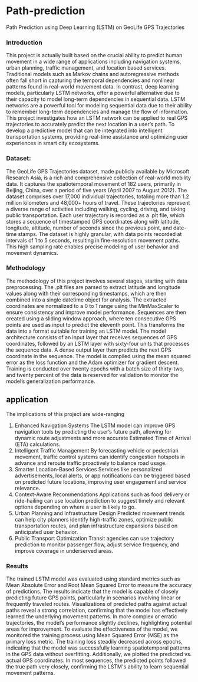 # Path-prediction
Path Prediction using Deep Learning  (LSTM) on GeoLife GPS Trajectories


### Introduction
This project is actually built based on the crucial ability to predict human movement in a wide range of applications including navigation systems, urban planning, traffic management, and location based services. 
Traditional models such as Markov chains and autoregressive methods often fall short in capturing the temporal dependencies and nonlinear patterns found in real-world movement data. In contrast, deep learning models, particularly LSTM networks, offer a powerful alternative due to their capacity to model long-term dependencies in sequential data.
LSTM networks are a powerful tool for modeling sequential data due to their ability to remember long-term dependencies and manage the flow of information. 
This project investigates how an LSTM network can be applied to real GPS trajectories to accurately predict the next location in a user’s path. To develop a predictive model that can be integrated into intelligent transportation systems, providing real-time assistance and optimizing user experiences in smart city ecosystems.

### Dataset:
The GeoLife GPS Trajectories dataset, made publicly available by Microsoft Research Asia, is a rich and comprehensive collection of real-world mobility data. It captures the spatiotemporal movement of 182 users, primarily in Beijing, China, over a period of five years (April 2007 to August 2012). The dataset comprises over 17,000 individual trajectories, totaling more than 1.2 million kilometers and 48,000+ hours of travel. These trajectories represent a diverse range of activities including walking, cycling, driving, and taking public transportation. 
Each user trajectory is recorded as a .plt file, which stores a sequence of timestamped GPS coordinates along with latitude, longitude, altitude, number of seconds since the previous point, and date-time stamps. The dataset is highly granular, with data points recorded at intervals of 1 to 5 seconds, resulting in fine-resolution movement paths. This high sampling rate enables precise modeling of user behavior and movement dynamics.

### Methodology
The methodology of this project involves several stages, starting with data preprocessing. The .plt files are parsed to extract latitude and longitude values along with their corresponding timestamps, which are then combined into a single datetime object for analysis. The extracted coordinates are normalized to a 0 to 1 range using the MinMaxScaler to ensure consistency and improve model performance. Sequences are then created using a sliding window approach, where ten consecutive GPS points are used as input to predict the eleventh point. This transforms the data into a format suitable for training an LSTM model. 
The model architecture consists of an input layer that receives sequences of GPS coordinates, followed by an LSTM layer with sixty-four units that processes the sequence data. A dense output layer then predicts the next GPS coordinate in the sequence. The model is compiled using the mean squared error as the loss function and the Adam optimizer for gradient descent. Training is conducted over twenty epochs with a batch size of thirty-two, and twenty percent of the data is reserved for validation to monitor the model’s generalization performance.

## application 
The implications of this project are wide-ranging 
1. Enhanced Navigation Systems 
The LSTM model can improve GPS navigation tools by predicting the user’s future path, allowing for dynamic route adjustments and more accurate Estimated Time of Arrival (ETA) calculations. 
2. Intelligent Traffic Management 
By forecasting vehicle or pedestrian movement, traffic control systems can identify congestion hotspots in advance and reroute traffic proactively to balance road usage. 
3. Smarter Location-Based Services 
Services like personalized advertisements, local alerts, or app notifications can be triggered based on predicted future locations, improving user engagement and service relevance. 
4. Context-Aware Recommendations 
Applications such as food delivery or ride-hailing can use location prediction to suggest timely and relevant options depending on where a user is likely to go. 
5. Urban Planning and Infrastructure Design 
Predicted movement trends can help city planners identify high-traffic zones, optimize public transportation routes, and plan infrastructure expansions based on anticipated user behavior. 
6. Public Transport Optimization 
Transit agencies can use trajectory prediction to monitor passenger flow, adjust service frequency, and improve coverage in underserved areas.

### Results
The trained LSTM model was evaluated using standard metrics such as Mean Absolute Error and Root Mean Squared Error to measure the accuracy of predictions. The results indicate that the model is capable of closely predicting future GPS points, particularly in scenarios involving linear or frequently traveled routes. Visualizations of predicted paths against actual paths reveal a strong correlation, confirming that the model has effectively learned the underlying movement patterns. In more complex or erratic trajectories, the model’s performance slightly declines, highlighting potential areas for improvement. 
To evaluate the effectiveness of the model, we monitored the training process using Mean Squared Error (MSE) as the primary loss metric. The training loss steadily decreased across epochs, indicating that the model was successfully learning spatiotemporal patterns in the GPS data without overfitting.
Additionally, we plotted the predicted vs. actual GPS coordinates. In most sequences, the predicted points followed the true path very closely, confirming the LSTM's ability to learn sequential movement patterns.
